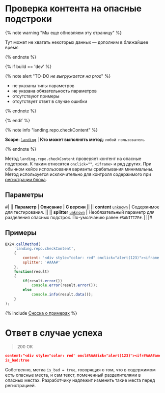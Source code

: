 # Проверка контента на опасные подстроки

{% note warning "Мы еще обновляем эту страницу" %}

Тут может не хватать некоторых данных — дополним в ближайшее время

{% endnote %}

{% if build == 'dev' %}

{% note alert "TO-DO _не выгружается на prod_" %}

- не указаны типы параметров
- не указана обязательность параметров
- отсутствуют примеры
- отсутствует ответ в случае ошибки

{% endnote %}

{% endif %}

{% note info "landing.repo.checkContent" %}

**Scope**: [`landing`](../../scopes/permissions.md) | **Кто может выполнять метод**: `любой пользователь`

{% endnote %}

Метод `landing.repo.checkContent` проверяет контент на опасные подстроки. К таким относятся `onclick=""`, `<iframe>` и ряд других. При обычном кейсе использования варианты срабатывания минимальны. Метод используется исключительно для контроля содержимого при [регистрации блока](./landing-repo-register.md).

## Параметры

#|
|| **Параметр** | **Описание** | **С версии** ||
|| **content**
[`unknown`](../../data-types.md) | Содержимое для тестирования. ||
|| **splitter**
[`unknown`](../../data-types.md) | Необязательный параметр для разделения опасных подстрок. По-умолчанию равен `#SANITIZE#`. ||
|#

## Примеры

```js
BX24.callMethod(
    'landing.repo.checkContent',
    {
        content: '<div style="color: red" onclick="alert(123)"><iframe src="//evil.com"></iframe></div>',
        splitter: '#AAA#'
    },
    function(result)
    {
        if(result.error())
            console.error(result.error());
        else
            console.info(result.data());
    }
);
```

{% include [Сноска о примерах](../../../_includes/examples.md) %}

# Ответ в случае успеха

> 200 OK
```json
content:"<div style="color: red" oncl#AAA#ick="alert(123)"><ifr#AAA#ame src="//evil.com"></iframe></div>"
is_bad:true
```

Собственно, метка `is_bad = true`, говорящая о том, что в содержимом есть опасные места, и сам текст, помеченный разделителями в опасных местах. Разработчику надлежит изменить такие места перед регистрацией.